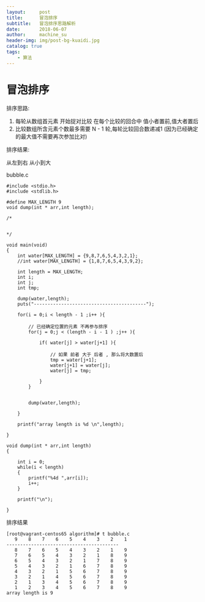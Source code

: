 ```yaml
---
layout:     post
title:      冒泡排序
subtitle:   冒泡排序思路解析
date:       2018-06-07
author:     machine_su
header-img: img/post-bg-kuaidi.jpg
catalog: true
tags:
    - 算法
---
```



# 冒泡排序

排序思路:

1. 每轮从数组首元素 开始捉对比较 在每个比较的回合中 值小者置前,值大者置后
1. 比较数组所含元素个数最多需要 N - 1 轮,每轮比较回合数递减1 (因为已经确定的最大值不需要再次参加比对)

排序结果:

从左到右 从小到大

bubble.c

	#include <stdio.h>
	#include <stdlib.h>

	#define MAX_LENGTH 9
	void dump(int * arr,int length);

	/*


	*/

	void main(void)
	{
	    int water[MAX_LENGTH] = {9,8,7,6,5,4,3,2,1};
	    //int water[MAX_LENGTH] = {1,8,7,6,5,4,3,9,2};

	    int length = MAX_LENGTH;
	    int i;
	    int j;
	    int tmp;

	    dump(water,length);
	    puts("-----------------------------------------");

	    for(i = 0;i < length - 1 ;i++ ){

	        // 已经确定位置的元素 不再参与排序
	        for(j = 0;j < (length - i - 1 ) ;j++ ){

	            if( water[j] > water[j+1] ){

	                // 如果 前者 大于 后者 , 那么将大数置后
	                tmp = water[j+1];
	                water[j+1] = water[j];
	                water[j] = tmp;

	            }
	        }


	        dump(water,length);

	    }

	    printf("array length is %d \n",length);

	}

	void dump(int * arr,int length)
	{

	    int i = 0;
	    while(i < length)
	    {
	        printf("%4d ",arr[i]);
	        i++;
	    }

	    printf("\n");

	}

排序结果

	[root@vagrant-centos65 algorithm]# t bubble.c
	   9    8    7    6    5    4    3    2    1
	-----------------------------------------
	   8    7    6    5    4    3    2    1    9
	   7    6    5    4    3    2    1    8    9
	   6    5    4    3    2    1    7    8    9
	   5    4    3    2    1    6    7    8    9
	   4    3    2    1    5    6    7    8    9
	   3    2    1    4    5    6    7    8    9
	   2    1    3    4    5    6    7    8    9
	   1    2    3    4    5    6    7    8    9
	array length is 9


